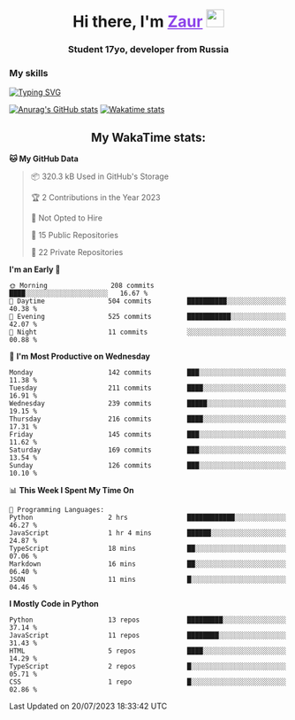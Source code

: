 <h1 align="center">
    Hi there, I'm 
    <a href="https://t.me/skyguy" target="_blank" style="color: #8C43EA">Zaur</a>
    <img src="https://github.com/blackcater/blackcater/raw/main/images/Hi.gif" height="32">
</h1>

<h3 align="center">
    Student 17yo, developer from Russia
</h3>  

### **My skills**
[![Typing SVG](https://readme-typing-svg.herokuapp.com?font=Oxanium&duration=3000&pause=1500&color=8C43EA&height=30&lines=Python:+FastAPI,+Flask,+Aiogram,+Telethon;SQL:+PostgreSQL,+SQLite;Javascript:+React.js;HTML,+CSS+(SCSS))](https://git.io/typing-svg)

[![Anurag's GitHub stats](https://github-readme-stats.vercel.app/api?username=mrskyguy&hide_title=true&count_private=true&show_icons=true&title_color=8C43EA&icon_color=BE57EA&bg_color=30,191919,341b56&text_color=B1B1B1&border_radius=10&hide_border=true)](https://github.com/anuraghazra/github-readme-stats)
[![Wakatime stats](https://github-readme-stats.vercel.app/api/wakatime?username=skyguy&hide_title=true&show_icons=true&title_color=8C43EA&icon_color=BE57EA&bg_color=30,191919,341b56&text_color=B1B1B1&border_radius=10&hide_border=true)](https://github.com/anuraghazra/github-readme-stats)


<h2 align="center"> My WakaTime stats: </h2>

<!--START_SECTION:waka-->
**🐱 My GitHub Data** 

> 📦 320.3 kB Used in GitHub's Storage 
 > 
> 🏆 2 Contributions in the Year 2023
 > 
> 🚫 Not Opted to Hire
 > 
> 📜 15 Public Repositories 
 > 
> 🔑 22 Private Repositories 
 > 
**I'm an Early 🐤** 

```text
🌞 Morning                208 commits         ████░░░░░░░░░░░░░░░░░░░░░   16.67 % 
🌆 Daytime                504 commits         ██████████░░░░░░░░░░░░░░░   40.38 % 
🌃 Evening                525 commits         ███████████░░░░░░░░░░░░░░   42.07 % 
🌙 Night                  11 commits          ░░░░░░░░░░░░░░░░░░░░░░░░░   00.88 % 
```
📅 **I'm Most Productive on Wednesday** 

```text
Monday                   142 commits         ███░░░░░░░░░░░░░░░░░░░░░░   11.38 % 
Tuesday                  211 commits         ████░░░░░░░░░░░░░░░░░░░░░   16.91 % 
Wednesday                239 commits         █████░░░░░░░░░░░░░░░░░░░░   19.15 % 
Thursday                 216 commits         ████░░░░░░░░░░░░░░░░░░░░░   17.31 % 
Friday                   145 commits         ███░░░░░░░░░░░░░░░░░░░░░░   11.62 % 
Saturday                 169 commits         ███░░░░░░░░░░░░░░░░░░░░░░   13.54 % 
Sunday                   126 commits         ███░░░░░░░░░░░░░░░░░░░░░░   10.10 % 
```


📊 **This Week I Spent My Time On** 

```text
💬 Programming Languages: 
Python                   2 hrs               ████████████░░░░░░░░░░░░░   46.27 % 
JavaScript               1 hr 4 mins         ██████░░░░░░░░░░░░░░░░░░░   24.87 % 
TypeScript               18 mins             ██░░░░░░░░░░░░░░░░░░░░░░░   07.06 % 
Markdown                 16 mins             ██░░░░░░░░░░░░░░░░░░░░░░░   06.40 % 
JSON                     11 mins             █░░░░░░░░░░░░░░░░░░░░░░░░   04.46 % 
```

**I Mostly Code in Python** 

```text
Python                   13 repos            █████████░░░░░░░░░░░░░░░░   37.14 % 
JavaScript               11 repos            ████████░░░░░░░░░░░░░░░░░   31.43 % 
HTML                     5 repos             ████░░░░░░░░░░░░░░░░░░░░░   14.29 % 
TypeScript               2 repos             █░░░░░░░░░░░░░░░░░░░░░░░░   05.71 % 
CSS                      1 repo              █░░░░░░░░░░░░░░░░░░░░░░░░   02.86 % 
```




 Last Updated on 20/07/2023 18:33:42 UTC
<!--END_SECTION:waka-->
